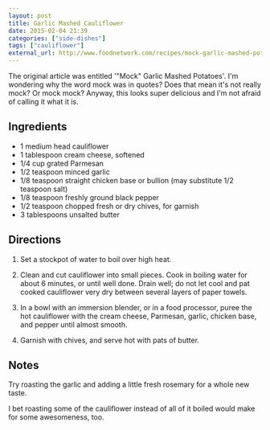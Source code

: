 ```yaml
---
layout: post
title: Garlic Mashed Cauliflower
date: 2015-02-04 21:39
categories: ["side-dishes"]
tags: ["cauliflower"]
external_url: http://www.foodnetwork.com/recipes/mock-garlic-mashed-potatoes-recipe.print.html
---
```

The original article was entitled '"Mock" Garlic Mashed Potatoes'. I'm
wondering why the word mock was in quotes? Does that mean it's not
really mock? Or mock mock? Anyway, this looks super delicious and I'm
not afraid of calling it what it is.

## Ingredients

* 1 medium head cauliflower
* 1 tablespoon cream cheese, softened
* 1/4 cup grated Parmesan
* 1/2 teaspoon minced garlic
* 1/8 teaspoon straight chicken base or bullion (may substitute 1/2 teaspoon salt)
* 1/8 teaspoon freshly ground black pepper
* 1/2 teaspoon chopped fresh or dry chives, for garnish
* 3 tablespoons unsalted butter

## Directions

1. Set a stockpot of water to boil over high heat.

2. Clean and cut cauliflower into small pieces. Cook in boiling water
   for about 6 minutes, or until well done. Drain well; do not let
   cool and pat cooked cauliflower very dry between several layers of
   paper towels. 

3. In a bowl with an immersion blender, or in a food processor, puree
   the hot cauliflower with the cream cheese, Parmesan, garlic,
   chicken base, and pepper until almost smooth. 

4. Garnish with chives, and serve hot with pats of butter.

## Notes

Try roasting the garlic and adding a little fresh rosemary for a whole new taste.

I bet roasting some of the cauliflower instead of all of it boiled
would make for some awesomeness, too.
